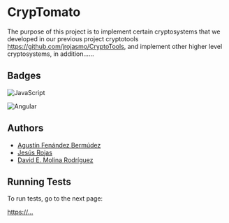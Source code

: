 

# CrypTomato

The purpose of this project is to implement certain cryptosystems that we developed in our previous project cryptotools https://github.com/jrojasmo/CryptoTools, and implement other higher level cryptosystems, in addition......



## Badges

![JavaScript](https://img.shields.io/badge/JavaScript-323330?style=for-the-badge&logo=javascript&logoColor=F7DF1E)

![Angular](https://img.shields.io/badge/Angular-DD0031?style=for-the-badge&logo=angular&logoColor=white)



## Authors

- [Agustín Fenández Bermúdez](https://www.github.com/agfernandezb)
- [Jesús Rojas](https://www.github.com/jrojasmo)
- [David E. Molina Rodríguez](https://www.github.com/demolinar)


## Running Tests

To run tests, go to the next page:

[https://...](https://....)

